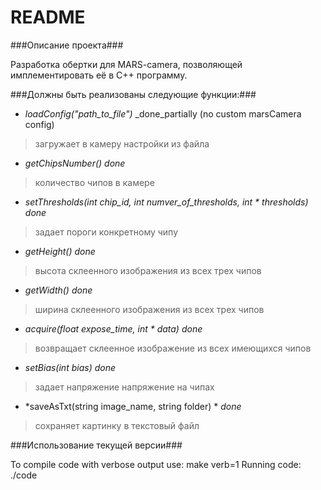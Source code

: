 # README #

###Описание проекта###

Разработка обертки для MARS-camera, позволяющей имплементировать её в C++ программу. 

###Должны быть реализованы следующие функции:###

+ *loadConfig("path_to_file")* _done_partially (no custom marsCamera config)
> загружает в камеру настройки из файла

+ *getChipsNumber()* _done_
> количество чипов в камере

+ *setThresholds(int chip_id, int numver_of_thresholds, int * thresholds)* _done_
> задает пороги конкретному чипу

+ *getHeight()* _done_
> высота склеенного изображения из всех трех чипов

+ *getWidth()* _done_
> ширина склеенного изображения из всех трех чипов

+ *acquire(float expose_time, int * data)* _done_
> возвращает склеенное изображение из всех имеющихся чипов

+ *setBias(int bias)* _done_
> задает напряжение напряжение на чипах

+ *saveAsTxt(string image_name, string folder) * _done_
> сохраняет картинку в текстовый файл

###Использование текущей версии###

To compile code with verbose output use: make verb=1
Running code: ./code

